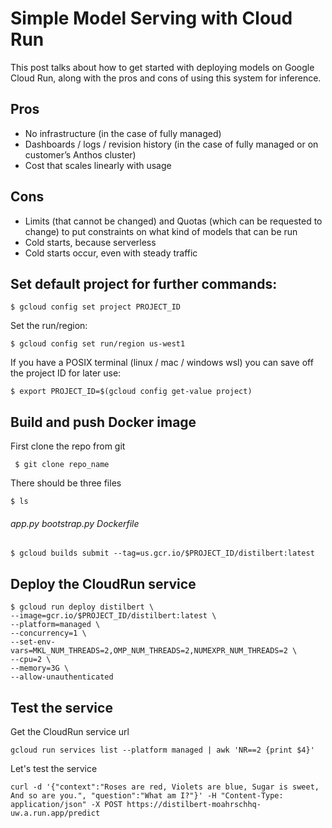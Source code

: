 # Simple Model Serving with Cloud Run

This post talks about how to get started with deploying models on Google Cloud Run, along with the pros and cons of using this system for inference.

## Pros
- No infrastructure (in the case of fully managed)
- Dashboards / logs / revision history (in the case of fully managed or on customer’s Anthos cluster)
- Cost that scales linearly with usage
## Cons
- Limits (that cannot be changed) and Quotas (which can be requested to change) to put constraints on what kind of models that can be run
- Cold starts, because serverless
- Cold starts occur, even with steady traffic

## Set default project for further commands:

```$ gcloud config set project PROJECT_ID```

Set the run/region:

```$ gcloud config set run/region us-west1```

If you have a POSIX terminal (linux / mac / windows wsl)  you can save off the project ID for later use:

```$ export PROJECT_ID=$(gcloud config get-value project)```


## Build and push Docker image

First clone the repo from git

``` $ git clone repo_name```

There should be three files

``` $ ls ```
###### app.py bootstrap.py Dockerfile

``` $ gcloud builds submit --tag=us.gcr.io/$PROJECT_ID/distilbert:latest ```


## Deploy the CloudRun service

``` 
$ gcloud run deploy distilbert \
--image=gcr.io/$PROJECT_ID/distilbert:latest \
--platform=managed \
--concurrency=1 \
--set-env-vars=MKL_NUM_THREADS=2,OMP_NUM_THREADS=2,NUMEXPR_NUM_THREADS=2 \
--cpu=2 \
--memory=3G \
--allow-unauthenticated 
```

## Test the service

Get the CloudRun service url 


```
gcloud run services list --platform managed | awk 'NR==2 {print $4}'
```

Let's test the service

```
curl -d '{"context":"Roses are red, Violets are blue, Sugar is sweet, And so are you.", "question":"What am I?"}' -H "Content-Type: application/json" -X POST https://distilbert-moahrschhq-uw.a.run.app/predict
```

